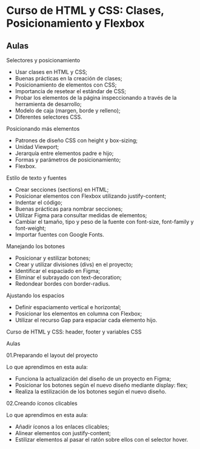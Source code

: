 # Curso de HTML y CSS: Clases, Posicionamiento y Flexbox

## Aulas

Selectores y posicionamiento

- Usar clases en HTML y CSS;
- Buenas prácticas en la creación de clases;
- Posicionamiento de elementos con CSS;
- Importancia de resetear el estándar de CSS;
- Probar los elementos de la página inspeccionando a través de la herramienta de desarrollo;
- Modelo de caja (margen, borde y relleno);
- Diferentes selectores CSS.

Posicionando más elementos

- Patrones de diseño CSS con height y box-sizing;
- Unidad Viewport;
- Jerarquía entre elementos padre e hijo;
- Formas y parámetros de posicionamiento;
- Flexbox.

Estilo de texto y fuentes

- Crear secciones (sections) en HTML;
- Posicionar elementos con Flexbox utilizando justify-content;
- Indentar el código;
- Buenas prácticas para nombrar secciones;
- Utilizar Figma para consultar medidas de elementos;
- Cambiar el tamaño, tipo y peso de la fuente con font-size, font-family y font-weight;
- Importar fuentes con Google Fonts.

Manejando los botones

- Posicionar y estilizar botones;
- Crear y utilizar divisiones (divs) en el proyecto;
- Identificar el espaciado en Figma;
- Eliminar el subrayado con text-decoration;
- Redondear bordes con border-radius.

Ajustando los espacios

- Definir espaciamento vertical e horizontal;
- Posicionar los elementos en columna con Flexbox;
- Utilizar el recurso Gap para espaciar cada elemento hijo.

Curso de HTML y CSS: header, footer y variables CSS

Aulas

01.Preparando el layout del proyecto

Lo que aprendimos en esta aula:

- Funciona la actualización del diseño de un proyecto en Figma;
- Posicionar los botones según el nuevo diseño mediante display: flex;
- Realiza la estilización de los botones según el nuevo diseño.
  
02.Creando íconos clicables

Lo que aprendimos en esta aula:

- Añadir íconos a los enlaces clicables;
- Alinear elementos con justify-content;
- Estilizar elementos al pasar el ratón sobre ellos con el selector hover.
